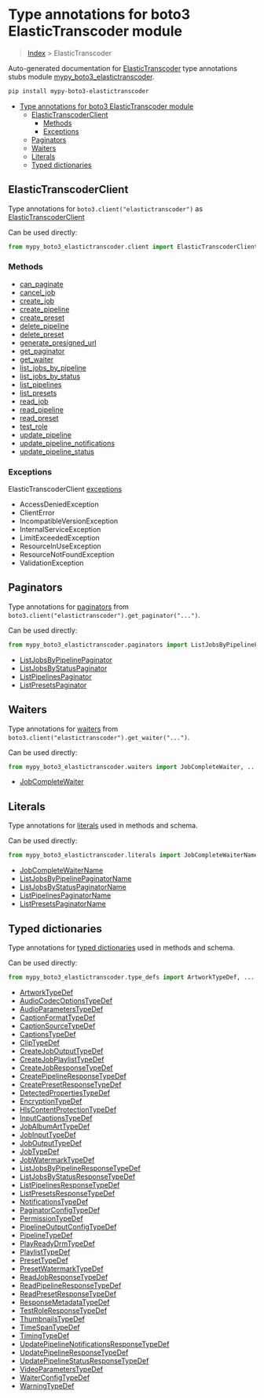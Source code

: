 # Type annotations for boto3 ElasticTranscoder module

> [Index](..) > ElasticTranscoder

Auto-generated documentation for
[ElasticTranscoder](https://boto3.amazonaws.com/v1/documentation/api/1.17.75/reference/services/elastictranscoder.html#ElasticTranscoder)
type annotations stubs module
[mypy_boto3_elastictranscoder](https://pypi.org/project/mypy-boto3-elastictranscoder/).

```bash
pip install mypy-boto3-elastictranscoder
```

- [Type annotations for boto3 ElasticTranscoder module](#type-annotations-for-boto3-elastictranscoder-module)
  - [ElasticTranscoderClient](#elastictranscoderclient)
    - [Methods](#methods)
    - [Exceptions](#exceptions)
  - [Paginators](#paginators)
  - [Waiters](#waiters)
  - [Literals](#literals)
  - [Typed dictionaries](#typed-dictionaries)

## ElasticTranscoderClient

Type annotations for `boto3.client("elastictranscoder")` as
[ElasticTranscoderClient](./client.md)

Can be used directly:

```python
from mypy_boto3_elastictranscoder.client import ElasticTranscoderClient
```

### Methods

- [can_paginate](./client.md#can_paginate)
- [cancel_job](./client.md#cancel_job)
- [create_job](./client.md#create_job)
- [create_pipeline](./client.md#create_pipeline)
- [create_preset](./client.md#create_preset)
- [delete_pipeline](./client.md#delete_pipeline)
- [delete_preset](./client.md#delete_preset)
- [generate_presigned_url](./client.md#generate_presigned_url)
- [get_paginator](./client.md#get_paginator)
- [get_waiter](./client.md#get_waiter)
- [list_jobs_by_pipeline](./client.md#list_jobs_by_pipeline)
- [list_jobs_by_status](./client.md#list_jobs_by_status)
- [list_pipelines](./client.md#list_pipelines)
- [list_presets](./client.md#list_presets)
- [read_job](./client.md#read_job)
- [read_pipeline](./client.md#read_pipeline)
- [read_preset](./client.md#read_preset)
- [test_role](./client.md#test_role)
- [update_pipeline](./client.md#update_pipeline)
- [update_pipeline_notifications](./client.md#update_pipeline_notifications)
- [update_pipeline_status](./client.md#update_pipeline_status)

### Exceptions

ElasticTranscoderClient [exceptions](./client.md#exceptions)

- AccessDeniedException
- ClientError
- IncompatibleVersionException
- InternalServiceException
- LimitExceededException
- ResourceInUseException
- ResourceNotFoundException
- ValidationException

## Paginators

Type annotations for [paginators](./paginators.md) from
`boto3.client("elastictranscoder").get_paginator("...")`.

Can be used directly:

```python
from mypy_boto3_elastictranscoder.paginators import ListJobsByPipelinePaginator, ...
```

- [ListJobsByPipelinePaginator](./paginators.md#listjobsbypipelinepaginator)
- [ListJobsByStatusPaginator](./paginators.md#listjobsbystatuspaginator)
- [ListPipelinesPaginator](./paginators.md#listpipelinespaginator)
- [ListPresetsPaginator](./paginators.md#listpresetspaginator)

## Waiters

Type annotations for [waiters](./waiters.md) from
`boto3.client("elastictranscoder").get_waiter("...")`.

Can be used directly:

```python
from mypy_boto3_elastictranscoder.waiters import JobCompleteWaiter, ...
```

- [JobCompleteWaiter](./waiters.md#jobcompletewaiter)

## Literals

Type annotations for [literals](./literals.md) used in methods and schema.

Can be used directly:

```python
from mypy_boto3_elastictranscoder.literals import JobCompleteWaiterName, ...
```

- [JobCompleteWaiterName](./literals.md#jobcompletewaitername)
- [ListJobsByPipelinePaginatorName](./literals.md#listjobsbypipelinepaginatorname)
- [ListJobsByStatusPaginatorName](./literals.md#listjobsbystatuspaginatorname)
- [ListPipelinesPaginatorName](./literals.md#listpipelinespaginatorname)
- [ListPresetsPaginatorName](./literals.md#listpresetspaginatorname)

## Typed dictionaries

Type annotations for [typed dictionaries](./type_defs.md) used in methods and
schema.

Can be used directly:

```python
from mypy_boto3_elastictranscoder.type_defs import ArtworkTypeDef, ...
```

- [ArtworkTypeDef](./type_defs.md#artworktypedef)
- [AudioCodecOptionsTypeDef](./type_defs.md#audiocodecoptionstypedef)
- [AudioParametersTypeDef](./type_defs.md#audioparameterstypedef)
- [CaptionFormatTypeDef](./type_defs.md#captionformattypedef)
- [CaptionSourceTypeDef](./type_defs.md#captionsourcetypedef)
- [CaptionsTypeDef](./type_defs.md#captionstypedef)
- [ClipTypeDef](./type_defs.md#cliptypedef)
- [CreateJobOutputTypeDef](./type_defs.md#createjoboutputtypedef)
- [CreateJobPlaylistTypeDef](./type_defs.md#createjobplaylisttypedef)
- [CreateJobResponseTypeDef](./type_defs.md#createjobresponsetypedef)
- [CreatePipelineResponseTypeDef](./type_defs.md#createpipelineresponsetypedef)
- [CreatePresetResponseTypeDef](./type_defs.md#createpresetresponsetypedef)
- [DetectedPropertiesTypeDef](./type_defs.md#detectedpropertiestypedef)
- [EncryptionTypeDef](./type_defs.md#encryptiontypedef)
- [HlsContentProtectionTypeDef](./type_defs.md#hlscontentprotectiontypedef)
- [InputCaptionsTypeDef](./type_defs.md#inputcaptionstypedef)
- [JobAlbumArtTypeDef](./type_defs.md#jobalbumarttypedef)
- [JobInputTypeDef](./type_defs.md#jobinputtypedef)
- [JobOutputTypeDef](./type_defs.md#joboutputtypedef)
- [JobTypeDef](./type_defs.md#jobtypedef)
- [JobWatermarkTypeDef](./type_defs.md#jobwatermarktypedef)
- [ListJobsByPipelineResponseTypeDef](./type_defs.md#listjobsbypipelineresponsetypedef)
- [ListJobsByStatusResponseTypeDef](./type_defs.md#listjobsbystatusresponsetypedef)
- [ListPipelinesResponseTypeDef](./type_defs.md#listpipelinesresponsetypedef)
- [ListPresetsResponseTypeDef](./type_defs.md#listpresetsresponsetypedef)
- [NotificationsTypeDef](./type_defs.md#notificationstypedef)
- [PaginatorConfigTypeDef](./type_defs.md#paginatorconfigtypedef)
- [PermissionTypeDef](./type_defs.md#permissiontypedef)
- [PipelineOutputConfigTypeDef](./type_defs.md#pipelineoutputconfigtypedef)
- [PipelineTypeDef](./type_defs.md#pipelinetypedef)
- [PlayReadyDrmTypeDef](./type_defs.md#playreadydrmtypedef)
- [PlaylistTypeDef](./type_defs.md#playlisttypedef)
- [PresetTypeDef](./type_defs.md#presettypedef)
- [PresetWatermarkTypeDef](./type_defs.md#presetwatermarktypedef)
- [ReadJobResponseTypeDef](./type_defs.md#readjobresponsetypedef)
- [ReadPipelineResponseTypeDef](./type_defs.md#readpipelineresponsetypedef)
- [ReadPresetResponseTypeDef](./type_defs.md#readpresetresponsetypedef)
- [ResponseMetadataTypeDef](./type_defs.md#responsemetadatatypedef)
- [TestRoleResponseTypeDef](./type_defs.md#testroleresponsetypedef)
- [ThumbnailsTypeDef](./type_defs.md#thumbnailstypedef)
- [TimeSpanTypeDef](./type_defs.md#timespantypedef)
- [TimingTypeDef](./type_defs.md#timingtypedef)
- [UpdatePipelineNotificationsResponseTypeDef](./type_defs.md#updatepipelinenotificationsresponsetypedef)
- [UpdatePipelineResponseTypeDef](./type_defs.md#updatepipelineresponsetypedef)
- [UpdatePipelineStatusResponseTypeDef](./type_defs.md#updatepipelinestatusresponsetypedef)
- [VideoParametersTypeDef](./type_defs.md#videoparameterstypedef)
- [WaiterConfigTypeDef](./type_defs.md#waiterconfigtypedef)
- [WarningTypeDef](./type_defs.md#warningtypedef)
